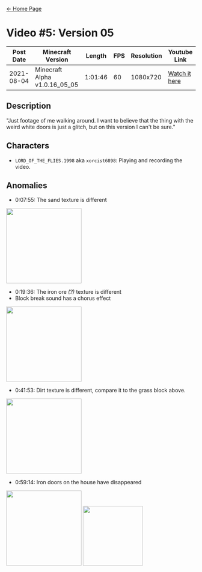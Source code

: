 [← Home Page](../README.md#2-videos)

# Video #5: Version 05
| Post Date  | Minecraft Version             | Length  | FPS | Resolution | Youtube Link      |
| ---------  | ----------------------------- | ------- | --- | ---------- | ----------------- |
| 2021-08-04 | Minecraft Alpha v1.0.16_05_05 | 1:01:46 | 60  | 1080x720   | [Watch it here](https://www.youtube.com/watch?v=c4AODDweOV8) |

## Description
"Just footage of me walking around. I want to believe that the thing with the weird white doors is just a glitch, but on this version I can't be sure."

## Characters
* `LORD_OF_THE_FLIES.1998` aka `xorcist6898`:
Playing and recording the video.

## Anomalies
* 0:07:55: The sand texture is different  
<img src="https://lh5.googleusercontent.com/qqkkP9-qxnFPZXRIAvd1E64XZb2pMQ3v1GuxNm1-EIArwbz6DJWOJ5p9Kp6Axh0LcCRfJ5q0XuafSLJKYzOOJwQrIOMqq5g_7-tuQ0czOoYBj8EgHxN8hEDEDlL4cyRcpVJeFPGDtJHnq1aNyA3iww" width="200">

* 0:19:36: The iron ore *(?)* texture is different  
* Block break sound has a chorus effect  
<img src="https://lh4.googleusercontent.com/8pOPb9M4kr3-FkfkJC5qDP2lGkeuIxDEsx5jfjNOjPg3kcVsvhO01mJ9vOZTu3-Qb4DEHB1ume_qramdv-BddANPcnJygQdAqHwUyznD9FpuKHcpmC7KzGPhpA2Rmuf4XuAkjSgtwwvn4r8D8Y7_Tw" width="200">

* 0:41:53: Dirt texture is different, compare it to the grass block above.  
<img src="https://lh5.googleusercontent.com/rV1vtUsHzd8IV2eid6W8OSukhwMybgtKadJzPnPnybLJROXTrXrUn_mPaN8CJkwklCDJJ4D6w_BR1feNKrO96GR7miNzyIZAnp_kjSrimKwjqiIhWYPaZGwtE4LnziW_O9nsbFte__5FjTli_QoFYg" width="200">

* 0:59:14: Iron doors on the house have disappeared  
<img src="https://lh6.googleusercontent.com/b5nT9JP5bfD-QcAX_nPwITZ465mAVU7IEaouhXj_ioK4hNbFU_jtwM4RS4LecfM1PtPd844YYvp2FOtcctzXKCEYLPCbihaSMJK27RY1I6uxz-wjXNQtEsmWmi0h0VLey-P_v9bePLOJnVKTUcnVRA" width="200">
<img src="https://lh3.googleusercontent.com/bQkp7TNRIW28ayeEKpj7rnpop36hlbg_idQbsaChM50H0MFCd2n9HENniGh5gL4HmZFeypGjH4v9kVKWgdsPu3m9tk8wnHjePkStq7Bd3Q1svxP6p0yd7IX7Bf3Muh081s0xIa_BWgxyzqMPKStHjA" width="159">
